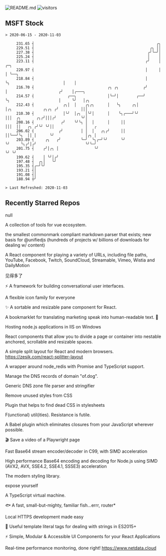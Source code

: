 ![README.md](https://github.com/Gerhut/Gerhut/workflows/README.md/badge.svg)
![visitors](https://visitors.vercel.app/Gerhut/Gerhut?token=8cf69d1f6813d272ef062726b6070c9be4ff72038cfe5a7ded7384a8da65d866)

## MSFT Stock

```
> 2020-06-15 - 2020-11-03

     231.65 ┤                                                       ╭╮                                           
     229.51 ┤                                                    ╭╮ ││                                           
     227.38 ┤                                                   ╭╯╰─╯│                                           
     225.24 ┤                                                   │    │                                           
     223.11 ┤                                                  ╭╯    │                         ╭─╮               
     220.97 ┤                                                  │     │                         │ ╰──╮            
     218.84 ┤                                                  │     ╰╮                        │    │            
     216.70 ┤                                 ╭╮ ╭╮           ╭╯      │                       ╭╯    │╭───╮       
     214.57 ┤               ╭──╮              │╰─╯│        ╭──╯       ╰╮                      │     ╰╯   │╭╮     
     212.43 ┤             ╭╮│  │    ╭╮╭╮      │   ╰╮     ╭╮│           │╭╮              ╭╮╭╮ ╭╯          │││     
     210.30 ┤             │╰╯  │╭╮  │╰╯│      │    ╰╮╭───╯╰╯           │││  ╭╮       ╭╮╭╯│││╭╯           ╰╯│     
     208.16 ┤            ╭╯    ╰╯╰╮ │  │      │     ││                 │││  ││   ╭╮ ╭╯╰╯ ╰╯││              │   ╭ 
     206.02 ┤           ╭╯        │ │  │   ╭╮╭╯     ││                 ││╰──╯╰╮  ││ │      ╰╯              │╭╮ │ 
     203.89 ┤     ╭╮   ╭╯         ╰─╯  ╰╮╭─╯╰╯      ╰╯                 ╰╯     ╰╮╭╯│╭╯                      ╰╯╰─╯ 
     201.75 ┤    ╭╯│╭╮ │                ╰╯                                     ╰╯ ╰╯                             
     199.62 ┤    │ ╰╯│╭╯                                                                                         
     197.48 ┤  ╭╮│   ╰╯                                                                                          
     195.35 ┤╭─╯╰╯                                                                                               
     193.21 ┤│                                                                                                   
     191.08 ┤│                                                                                                   
     188.94 ┼╯                                                                                                   

> Last Refreshed: 2020-11-03
```

## Recently Starred Repos


  null

  A collection of tools for vue ecosystem.

  the smallest commonmark compliant markdown parser that exists; new basis for @unifiedjs (hundreds of projects w/ billions of downloads for dealing w/ content)

  A React component for playing a variety of URLs, including file paths, YouTube, Facebook, Twitch, SoundCloud, Streamable, Vimeo, Wistia and DailyMotion

  见得多了

  ⚡️ A framework for building conversational user interfaces.

  A flexible icon family for everyone

  :sparkles: A sortable and resizable pane component for React.

  A bookmarklet for translating marketing speak into human-readable text. :poop:

  Hosting node.js applications in IIS on Windows

  React components that allow you to divide a page or container into nestable anchored, scrollable and resizable spaces.

  A simple split layout for React and modern browsers. https://zesik.com/react-splitter-layout

  A wrapper around node_redis with Promise and TypeScript support.

  Manage the DNS records of domain "of.dog".

  Generic DNS zone file parser and stringifier

  Remove unused styles from CSS

  Plugin that helps to find dead CSS in stylesheets

  F(unctional) util(ities). Resistance is futile.

  A Babel plugin which eliminates closures from your JavaScript wherever possible.

  🎬 Save a video of a Playwright page

  Fast Base64 stream encoder/decoder in C99, with SIMD acceleration

  High performance Base64 encoding and decoding for Node.js using SIMD (AVX2, AVX, SSE4.2, SSE4.1, SSSE3) acceleration

  The modern styling library.

  expose yourself

  A TypeScript virtual machine.

  :fish: A fast, small-but-mighty, familiar fish...errr, router*

  Local HTTPS development made easy

  🔖 Useful template literal tags for dealing with strings in ES2015+

  ⚡️ Simple, Modular & Accessible UI Components for your React Applications

  Real-time performance monitoring, done right! https://www.netdata.cloud
